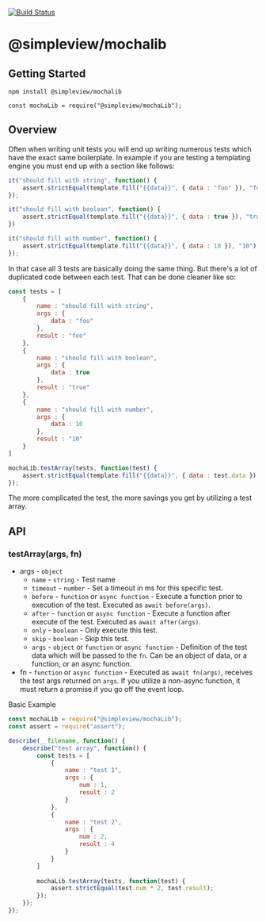 [![Build Status](https://travis-ci.org/simpleviewinc/sv-npm-assertlib.svg?branch=master)](https://travis-ci.org/simpleviewinc/sv-npm-assertlib)

# @simpleview/mochalib

## Getting Started

```
npm install @simpleview/mochalib
```

```
const mochaLib = require("@simpleview/mochaLib");
```

## Overview

Often when writing unit tests you will end up writing numerous tests which have the exact same boilerplate. In example if you are testing a templating engine you must end up with a section like follows:

```js
it("should fill with string", function() {
	assert.strictEqual(template.fill("{{data}}", { data : "foo" }), "foo");
});

it("should fill with boolean", function() {
	assert.strictEqual(template.fill("{{data}}", { data : true }), "true");
})

it("should fill with number", function() {
	assert.strictEqual(template.fill("{{data}}", { data : 10 }), "10");
});
```

In that case all 3 tests are basically doing the same thing. But there's a lot of duplicated code between each test. That can be done cleaner like so:

```js
const tests = [
	{
		name : "should fill with string",
		args : {
			data : "foo"
		},
		result : "foo"
	},
	{
		name : "should fill with boolean",
		args : {
			data : true
		},
		result : "true"
	},
	{
		name : "should fill with number",
		args : {
			data : 10
		},
		result : "10"
	}
]

mochaLib.testArray(tests, function(test) {
	assert.strictEqual(template.fill("{{data}}", { data : test.data }), test.result);
});
```

The more complicated the test, the more savings you get by utilizing a test array.

## API

### testArray(args, fn)

* args - `object`
	* `name` - `string` - Test name
	* `timeout` - `number` - Set a timeout in ms for this specific test.
	* `before` - `function` or `async function` - Execute a function prior to execution of the test. Executed as `await before(args)`.
	* `after` - `function` or `async function` - Execute a function after execute of the test. Executed as `await after(args)`.
	* `only` - `boolean` - Only execute this test.
	* `skip` - `boolean` - Skip this test.
	* `args` - `object` or `function` or `async function` - Definition of the test data which will be passed to the `fn`. Can be an object of data, or a function, or an async function.
* fn - `function` or `async function` - Executed as `await fn(args)`, receives the test args returned on `args`. If you utilize a non-async function, it must return a promise if you go off the event loop.

Basic Example

```js
const mochaLib = require("@simpleview/mochaLib");
const assert = require("assert");

describe(__filename, function() {
	describe("test array", function() {
		const tests = [
			{
				name : "test 1",
				args : {
					num : 1,
					result : 2
				}
			},
			{
				name : "test 2",
				args : {
					num : 2,
					result : 4
				}
			}
		]
		
		mochaLib.testArray(tests, function(test) {
			assert.strictEqual(test.num * 2, test.result);
		});
	});
});
```